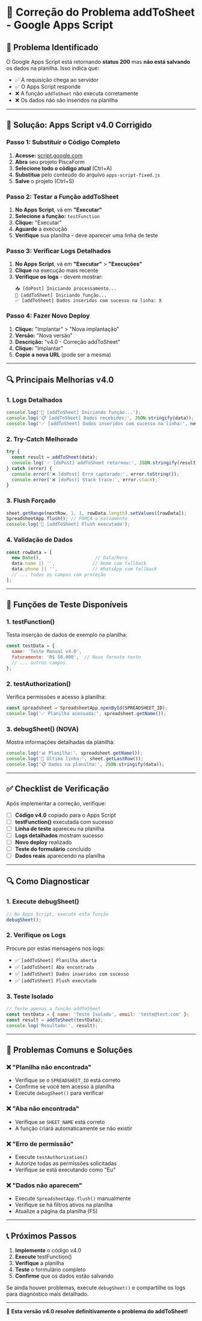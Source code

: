 # 🔧 Correção do Problema addToSheet - Google Apps Script

## 🎯 Problema Identificado

O Google Apps Script está retornando **status 200** mas **não está salvando** os dados na planilha. Isso indica que:

- ✅ A requisição chega ao servidor
- ✅ O Apps Script responde
- ❌ A função `addToSheet` não executa corretamente
- ❌ Os dados não são inseridos na planilha

---

## 🚀 Solução: Apps Script v4.0 Corrigido

### **Passo 1: Substituir o Código Completo**

1. **Acesse:** [script.google.com](https://script.google.com)
2. **Abra** seu projeto PiscaForm
3. **Selecione todo o código atual** (Ctrl+A)
4. **Substitua** pelo conteúdo do arquivo `apps-script-fixed.js`
5. **Salve** o projeto (Ctrl+S)

### **Passo 2: Testar a Função addToSheet**

1. **No Apps Script**, vá em **"Executar"**
2. **Selecione a função:** `testFunction`
3. **Clique:** "Executar"
4. **Aguarde** a execução
5. **Verifique** sua planilha - deve aparecer uma linha de teste

### **Passo 3: Verificar Logs Detalhados**

1. **No Apps Script**, vá em **"Executar"** > **"Execuções"**
2. **Clique** na execução mais recente
3. **Verifique os logs** - devem mostrar:
   ```
   📥 [doPost] Iniciando processamento...
   🔧 [addToSheet] Iniciando função...
   ✅ [addToSheet] Dados inseridos com sucesso na linha: X
   ```

### **Passo 4: Fazer Novo Deploy**

1. **Clique:** "Implantar" > "Nova implantação"
2. **Versão:** "Nova versão"
3. **Descrição:** "v4.0 - Correção addToSheet"
4. **Clique:** "Implantar"
5. **Copie a nova URL** (pode ser a mesma)

---

## 🔍 Principais Melhorias v4.0

### **1. Logs Detalhados**
```javascript
console.log('🔧 [addToSheet] Iniciando função...');
console.log('📋 [addToSheet] Dados recebidos:', JSON.stringify(data));
console.log('✅ [addToSheet] Dados inseridos com sucesso na linha:', nextRow);
```

### **2. Try-Catch Melhorado**
```javascript
try {
  const result = addToSheet(data);
  console.log('✅ [doPost] addToSheet retornou:', JSON.stringify(result));
} catch (error) {
  console.error('❌ [doPost] Erro capturado:', error.toString());
  console.error('❌ [doPost] Stack trace:', error.stack);
}
```

### **3. Flush Forçado**
```javascript
sheet.getRange(nextRow, 1, 1, rowData.length).setValues([rowData]);
SpreadsheetApp.flush(); // FORÇA o salvamento
console.log('💾 [addToSheet] Flush executado');
```

### **4. Validação de Dados**
```javascript
const rowData = [
  new Date(),                    // Data/Hora
  data.name || '',              // Nome com fallback
  data.phone || '',             // WhatsApp com fallback
  // ... todos os campos com proteção
];
```

---

## 🧪 Funções de Teste Disponíveis

### **1. testFunction()**
Testa inserção de dados de exemplo na planilha:
```javascript
const testData = {
  name: 'Teste Manual v4.0',
  faturamento: 'R$ 50.000',  // Novo formato texto
  // ... outros campos
};
```

### **2. testAuthorization()**
Verifica permissões e acesso à planilha:
```javascript
const spreadsheet = SpreadsheetApp.openById(SPREADSHEET_ID);
console.log('✅ Planilha acessada:', spreadsheet.getName());
```

### **3. debugSheet()** (NOVA)
Mostra informações detalhadas da planilha:
```javascript
console.log('📊 Planilha:', spreadsheet.getName());
console.log('📏 Última linha:', sheet.getLastRow());
console.log('📋 Dados na planilha:', JSON.stringify(data));
```

---

## ✅ Checklist de Verificação

Após implementar a correção, verifique:

- [ ] **Código v4.0** copiado para o Apps Script
- [ ] **testFunction()** executada com sucesso
- [ ] **Linha de teste** apareceu na planilha
- [ ] **Logs detalhados** mostram sucesso
- [ ] **Novo deploy** realizado
- [ ] **Teste do formulário** concluído
- [ ] **Dados reais** aparecendo na planilha

---

## 🔍 Como Diagnosticar

### **1. Execute debugSheet()**
```javascript
// No Apps Script, execute esta função
debugSheet();
```

### **2. Verifique os Logs**
Procure por estas mensagens nos logs:
- ✅ `[addToSheet] Planilha aberta`
- ✅ `[addToSheet] Aba encontrada`
- ✅ `[addToSheet] Dados inseridos com sucesso`
- ✅ `[addToSheet] Flush executado`

### **3. Teste Isolado**
```javascript
// Teste apenas a função addToSheet
const testData = { name: 'Teste Isolado', email: 'teste@test.com' };
const result = addToSheet(testData);
console.log('Resultado:', result);
```

---

## 🚨 Problemas Comuns e Soluções

### **❌ "Planilha não encontrada"**
- Verifique se o `SPREADSHEET_ID` está correto
- Confirme se você tem acesso à planilha
- Execute `debugSheet()` para verificar

### **❌ "Aba não encontrada"**
- Verifique se `SHEET_NAME` está correto
- A função criará automaticamente se não existir

### **❌ "Erro de permissão"**
- Execute `testAuthorization()`
- Autorize todas as permissões solicitadas
- Verifique se está executando como "Eu"

### **❌ "Dados não aparecem"**
- Execute `SpreadsheetApp.flush()` manualmente
- Verifique se há filtros ativos na planilha
- Atualize a página da planilha (F5)

---

## 📞 Próximos Passos

1. **Implemente** o código v4.0
2. **Execute** testFunction()
3. **Verifique** a planilha
4. **Teste** o formulário completo
5. **Confirme** que os dados estão salvando

Se ainda houver problemas, execute `debugSheet()` e compartilhe os logs para diagnóstico mais detalhado.

---

🎯 **Esta versão v4.0 resolve definitivamente o problema do addToSheet!** 